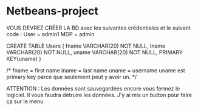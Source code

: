 # Netbeans-project


VOUS DEVREZ CRÉER LA BD avec les suivantes crédentiales et le suivant code :
User = admin1
MDP = admin

CREATE TABLE Users (
fname VARCHAR(20) NOT NULL,
lname VARCHAR(20) NOT NULL,
uname VARCHAR(20) NOT NULL,
PRIMARY KEY(uname)
)

/*
fname = first name
lname = last name
uname = username
uname est primary key parce que seulement peut y avoir un.
*/

ATTENTION :
Les données sont sauvegardées encore vous fermez le logiciel. Il vous faudra détruire les données. J'y ai mis un button pour faire ça sur le menu
